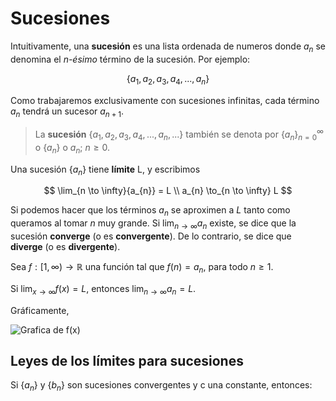 # Sucesiones

Intuitivamente, una **sucesión** es una lista ordenada de numeros donde $a_{n}$ se denomina el *n-ésimo* término de la sucesión. Por ejemplo:

$$
\{ a_{1}, a_{2}, a_{3}, a_{4}, ..., a_{n} \}
$$

Como trabajaremos exclusivamente con sucesiones infinitas, cada término $a_{n}$ tendrá un sucesor $a_{n+1}$.

> La **sucesión** $\{ a_{1}, a_{2}, a_{3}, a_{4}, ..., a_{n}, ... \}$ también se denota por $\{ a_{n} \}_{n = 0}^{\infty}$ o $\{ a_{n} \}$ o $a_{n}$; $n \ge 0$.

Una sucesión $\{ a_{n} \}$ tiene **límite** L, y escribimos

$$
\lim_{n \to \infty}{a_{n}} = L
\\
a_{n} \to_{n \to \infty} L
$$

Si podemos hacer que los términos $a_{n}$ se aproximen a *L* tanto como queramos al tomar *n* muy grande. Si $\lim_{n \to \infty}{a_{n}}$ existe, se dice que la sucesión **converge** (o es **convergente**). De lo contrario, se dice que **diverge** (o es **divergente**).

Sea $f: [1, \infty) \to \mathbb{R}$ una función tal que $f(n) = a_{n}$, para todo $n \ge 1$.

Si $\lim_{x \to \infty}{f(x)} = L$, entonces $\lim_{n \to \infty}{a_{n}} = L$.

Gráficamente,

![Grafica de f(x)]()

## Leyes de los límites para sucesiones

Si $\{ a_{n} \}$ y $\{ b_{n} \}$ son sucesiones convergentes y c una constante, entonces:
